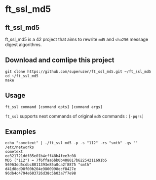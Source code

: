 # ft_ssl_md5
## ft_ssl_md5
ft_ssl_md5 is a 42 project that aims to rewrite ```md5``` and ```sha256``` message digest algorithms. 
## Download and comlipe this project
```
git clone https://github.com/superuzer/ft_ssl_md5.git ~/ft_ssl_md5
cd ~/ft_ssl_md5
make
```
## Usage
```ft_ssl command [command opts] [command args]```

```ft_ssl``` supports next commands of original ```md5``` commands : ```[-pqrs]```

## Examples
```
echo "sometext" | ./ft_ssl md5 -p -s "112" -rs "smth" -qs "" /etc/networks
sometext
ee321721ddf85e01b4cff48b4fee3c08
MD5 ("112") = 7f6ffaa6bb0b408017b62254211691b5
56963dd5cdbc8011393e85a0ca2f8875 "smth"
d41d8cd98f00b204e9800998ecf8427e
96db4c4794e603726d38c5b03a7f7e98
```
